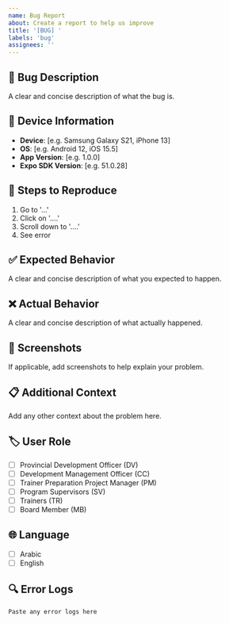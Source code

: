 ```yaml
---
name: Bug Report
about: Create a report to help us improve
title: '[BUG] '
labels: 'bug'
assignees: ''
---
```


## 🐛 Bug Description
A clear and concise description of what the bug is.

## 📱 Device Information
- **Device**: [e.g. Samsung Galaxy S21, iPhone 13]
- **OS**: [e.g. Android 12, iOS 15.5]
- **App Version**: [e.g. 1.0.0]
- **Expo SDK Version**: [e.g. 51.0.28]

## 🔄 Steps to Reproduce
1. Go to '...'
2. Click on '....'
3. Scroll down to '....'
4. See error

## ✅ Expected Behavior
A clear and concise description of what you expected to happen.

## ❌ Actual Behavior
A clear and concise description of what actually happened.

## 📸 Screenshots
If applicable, add screenshots to help explain your problem.

## 📋 Additional Context
Add any other context about the problem here.

## 🏷️ User Role
- [ ] Provincial Development Officer (DV)
- [ ] Development Management Officer (CC)
- [ ] Trainer Preparation Project Manager (PM)
- [ ] Program Supervisors (SV)
- [ ] Trainers (TR)
- [ ] Board Member (MB)

## 🌐 Language
- [ ] Arabic
- [ ] English

## 🔍 Error Logs
```
Paste any error logs here
```
